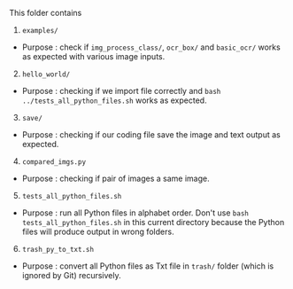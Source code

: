 This folder contains
1.  `examples/`
-   Purpose : check if `img_process_class/`, `ocr_box/` 
and `basic_ocr/` works as expected with various image inputs.
2.  `hello_world/`
-   Purpose : checking if we import file correctly and `bash ../tests_all_python_files.sh` works as expected.
3.  `save/`
-   Purpose : checking if our coding file save the image and text output as expected.
4.  `compared_imgs.py`
-   Purpose : checking if pair of images a same image.
5.  `tests_all_python_files.sh`
-   Purpose : run all Python files in alphabet order. Don't use `bash tests_all_python_files.sh` in this current directory because the Python files will produce output in wrong folders.
6.  `trash_py_to_txt.sh`
-   Purpose : convert all Python files as Txt file in `trash/` folder (which is ignored by Git) recursively.
